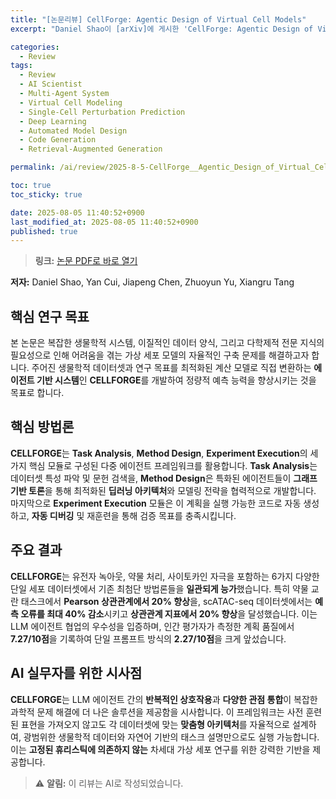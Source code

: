 ```yaml
---
title: "[논문리뷰] CellForge: Agentic Design of Virtual Cell Models"
excerpt: "Daniel Shao이 [arXiv]에 게시한 'CellForge: Agentic Design of Virtual Cell Models' 논문에 대한 자세한 리뷰입니다."

categories:
  - Review
tags:
  - Review
  - AI Scientist
  - Multi-Agent System
  - Virtual Cell Modeling
  - Single-Cell Perturbation Prediction
  - Deep Learning
  - Automated Model Design
  - Code Generation
  - Retrieval-Augmented Generation

permalink: /ai/review/2025-8-5-CellForge__Agentic_Design_of_Virtual_Cell_Models/

toc: true
toc_sticky: true

date: 2025-08-05 11:40:52+0900
last_modified_at: 2025-08-05 11:40:52+0900
published: true
---
```

> **링크:** [논문 PDF로 바로 열기](https://arxiv.org/abs/2508.02276)

**저자:** Daniel Shao, Yan Cui, Jiapeng Chen, Zhuoyun Yu, Xiangru Tang



## 핵심 연구 목표
본 논문은 복잡한 생물학적 시스템, 이질적인 데이터 양식, 그리고 다학제적 전문 지식의 필요성으로 인해 어려움을 겪는 가상 세포 모델의 자율적인 구축 문제를 해결하고자 합니다. 주어진 생물학적 데이터셋과 연구 목표를 최적화된 계산 모델로 직접 변환하는 **에이전트 기반 시스템**인 **CELLFORGE**를 개발하여 정량적 예측 능력을 향상시키는 것을 목표로 합니다.

## 핵심 방법론
**CELLFORGE**는 **Task Analysis**, **Method Design**, **Experiment Execution**의 세 가지 핵심 모듈로 구성된 다중 에이전트 프레임워크를 활용합니다. **Task Analysis**는 데이터셋 특성 파악 및 문헌 검색을, **Method Design**은 특화된 에이전트들이 **그래프 기반 토론**을 통해 최적화된 **딥러닝 아키텍처**와 모델링 전략을 협력적으로 개발합니다. 마지막으로 **Experiment Execution** 모듈은 이 계획을 실행 가능한 코드로 자동 생성하고, **자동 디버깅** 및 재훈련을 통해 검증 목표를 충족시킵니다.

## 주요 결과
**CELLFORGE**는 유전자 녹아웃, 약물 처리, 사이토카인 자극을 포함하는 6가지 다양한 단일 세포 데이터셋에서 기존 최첨단 방법론들을 **일관되게 능가**했습니다. 특히 약물 교란 태스크에서 **Pearson 상관관계에서 20% 향상**을, scATAC-seq 데이터셋에서는 **예측 오류를 최대 40% 감소**시키고 **상관관계 지표에서 20% 향상**을 달성했습니다. 이는 LLM 에이전트 협업의 우수성을 입증하며, 인간 평가자가 측정한 계획 품질에서 **7.27/10점**을 기록하여 단일 프롬프트 방식의 **2.27/10점**을 크게 앞섰습니다.

## AI 실무자를 위한 시사점
**CELLFORGE**는 LLM 에이전트 간의 **반복적인 상호작용**과 **다양한 관점 통합**이 복잡한 과학적 문제 해결에 더 나은 솔루션을 제공함을 시사합니다. 이 프레임워크는 사전 훈련된 표현을 가져오지 않고도 각 데이터셋에 맞는 **맞춤형 아키텍처**를 자율적으로 설계하여, 광범위한 생물학적 데이터와 자연어 기반의 태스크 설명만으로도 실행 가능합니다. 이는 **고정된 휴리스틱에 의존하지 않는** 차세대 가상 세포 연구를 위한 강력한 기반을 제공합니다.

> ⚠️ **알림:** 이 리뷰는 AI로 작성되었습니다.